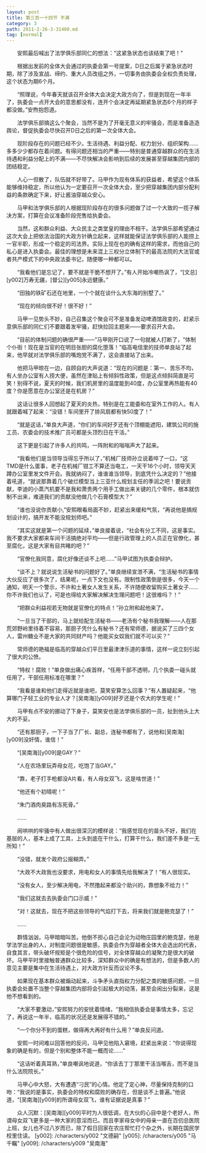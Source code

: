 ```yaml
---
layout: post
title: 第三百一十四节 不满
category: 3
path: 2011-2-26-3-31400.md
tag: [normal]
---
```


　　安熙最后喊出了法学俱乐部同仁的想法：“这紧急状态也该结束了吧！”

　　根据出发前的全体大会通过的执委会第一号提案，D日之后属于紧急状态时期，除了涉及宣战、缔约、重大人员改组之外，一切事务由执委会全权负责处理，这个状态为期6个月。

　　“照理说，今年春天就该召开全体大会决定大政方向了，但是到现在一年半了，执委会一点开大会的意思都没有，连开个会决定再延期紧急状态6个月的样子都没做。”安煦抱怨道。

　　法学俱乐部搞这么个聚会，当然不是为了开毫无意义的牢骚会，而是准备造造舆论，督促执委会尽快召开D日之后的第一次全体大会。

　　现阶段存在的问题已经不少。生活待遇、利益分配、权力划分、组织架构……多多少少都存在着问题。有得问题还相当的严重——特别是普通穿越群众的在生活待遇和利益分配上的不满——不尽快解决会影响到后续的发展甚至穿越集团内部的团结稳定。

　　人心一但散了，队伍就不好带了。马甲作为现有体系的获益者，希望这个体系能够维持稳定，所以他认为一定要召开一次全体大会，至少把穿越集团内部分配利益的条款确定下来，好让酱油穿越众安心。

　　马甲和法学俱乐部的人根据现阶段存在的很多问题做了过一个大致的一揽子解决方案，打算在会议准备阶段兜售给执委会。

　　当然，这和群众利益、大众民主之类堂皇的理由不相干。法学俱乐部希望通过这次大会上把依法治国的大政方针确立起来，这样就能保证法学俱乐部的人能捞上一官半职，形成一个稳定的司法界。实际上现在也的确有这样的需求，而他自己的私心是进入执委会。最佳的理想是未来混上三权分立体制下的最高法院的大法官或者共产模式下的中央政法委书记，随便哪一种都可以。

　　“我看他们是忘记了，要不就是干脆不想开了。”有人开始冷嘲热讽了，“[文总][y002]万寿无疆，[督公][y005]永远健康。”

　　“田独的铁矿石还在地里，一个个就在谈什么大东海的别墅了。”

　　“现在的倾向很不好！很不好！”

　　马甲一见势头不妙，自己召集这个聚会可不是准备发动啤酒馆政变的，赶紧示意俱乐部的同仁们不要跟着发牢骚，赶快拉回主题来——要求召开大会。

　　“目前的体制问题的确很严重——”马甲刚开口说了一句就被人打断了，“体制个仆街！现在是当官的在明目张胆的腐化堕落！”临高电信里的技师单良站了起来，他早就对法学俱乐部的嘴炮党不满了，这会直接站了出来。

　　他把马甲晾在一边，自顾自的大声说道：“现在的问题是：第一、苦乐不均，有人坐办公室有人捞大便，虽然在津贴上有倾斜性政策，但是这点倾斜简直是可笑！别得不说，夏天的时候，我们机房里的温度能到40度，办公室里再热能有40度？你是愿意在办公室还是在机房？”

　　这话让很多人回想起了夏天的炎热，特别是在工能委和在室外工作的人。有人就跟着喊了起来：“没错！车间里开了排风扇都有快50度了！”

　　“就是这话，”单良大声道，“你们的车间好歹还有个顶棚能遮阳，建筑公司的施工员、农委会的技术推广员可都是头顶烈日在干活。”

　　这下更是引起了许多人的共鸣，一阵附和的嗡嗡声大了起来。

　　“我看他们是当领导当得忘乎所以了，”机械厂技师孙立说着啐了一口，“这TMD是什么蛋事，老子在机械厂钳工不算还当电工，一天干16个小时，领导天天蹲办公室里发文件开会。我就纳闷了，谁谁谁当领导，到底凭什么决定的？”他接着吼道，“就说那靠着几个破烂模型当上三亚什么规划主任的季润之吧！要说贡献，李迪的小蒸汽机要不是我和萧贵两个用手工做出来关键的几个零件，根本就仿制不出来，难道我们的贡献没他做几个石膏模型大？”

　　“谁也没说你贡献小,”安熙眼看局面不妙，赶紧出来缓和气氛，“再说他是搞规划设计的，搞开发不能没规划师吧。”

　　“其实这就是第一个问题的延续，”单良接着说，“社会有分工不同，这是事实。我不要求大家都来车间干活搞绝对平均——但是行政管理上的人员正在官僚化，甚至腐化，这是大家有目共睹的吧？”

　　“官僚化我同意，腐化好像还谈不上吧……”马甲试图为执委会辩护。

　　“谈不上？就说说生活秘书的问题好了。”单良继续宣泄不满，“生活秘书的事情大伙反应了很多次了，结果呢，一点下文也没有。限制性政策倒是很多，今天一个通知，明天一个警示，不许和土著女人发生关系，不许随便收留购买土著女子……你不许我们也认了，可是也得给大家解决解决生理问题吧！这很难吗？！”

　　“把群众利益视若无物就是官僚化的特点！”孙立附和起他来了。

　　“一旦当了干部的，马上就给配生活秘书——老汤有个秘书我理解——人在那荒郊野岭里待着不容易，那厨子凭什么有秘书？还有常师德，据说买了三四个女人，雷州糖业不是大家的共同财产吗？他能买女奴我们就不可以买？”

　　常师德的艳福是临高的穿越众们平日里最津津乐道的事情，这样一说立刻引起了很大的公愤。

　　“特权！腐败！”单良做出痛心疾首样，“任用干部不透明，几个执委一碰头就任用了，干部任用标准在哪里？”

　　“我看是谁和他们走得近就是谁吧，莫笑安算怎么回事？”有人置疑起来，“他算哪门子轻工业的专业人才？[吴南海][y009]好歹还是个农大的学生呢！”

　　马甲有点不安的挪动了下身子，莫笑安也是法学俱乐部的一员，扯到他头上大大的不妥。

　　“还有那厨子，一下子当了厂长、副总，连秘书都有了，说他和[吴南海][y009]没奸情，谁信！”

　　“[吴南海][y009]是GAY？”

　　“人在农场里玩弄母女花，吃饱了当GAY。”

　　“靠，老子打手枪都没A片看，有人母女双飞，这是啥世道！”

　　“他还有个初晴呢！”

　　“朱门酒肉臭路有冻死骨。”

　　……

　　闹哄哄的牢骚中有人做出很深沉的模样说：“我感觉现在的苗头不好，我们在基层的人，基本上成了工具，上头到底在干什么，打算干什么，我们差不多是一无所知！”

　　“没错，就发个政府公报糊弄。”

　　“大政不大政我也没要求，用电和女人的事情先给我解决了！”有人很现实。

　　“没有女人，至少解决用电，不然撸起来都没个助兴的，靠想象不给力！”

　　“我们这就去去执委会门口示威！”

　　“对！这就去，现在不把这些领导的气焰打下去，将来我们就是鲍克瑟了！”

　　……

　　群情汹汹，马甲暗暗叫苦。他倒不担心自己会沦为动物庄园里的鲍克瑟，他是学法学出身的人，对制度问题很是敏感，执委会作为穿越者全体大会选出的代表，自食其言，带头破坏规矩是个很危险的信号，对全体穿越众的凝聚力是很大的破坏。马甲平时里接触普通群众比较多，深知群众中的确是有想法的，但是多数人的意见主要是集中在生活待遇上，对大政方针反而议论不多。

　　如果现在基本群众被煽动起来，斗争矛头直指权力分配之类的敏感问题，一旦执委会处置不当整个穿越集团内部将会引起极大的动荡，甚至会闹出分裂来，这是他不想看到的。

　　“大家不要激动，”安熙努力的安抚着情绪，“我相信执委会是事情太多，忘记了，再说这一年半，临高的状况还是发展得不错的。”

　　“一个你分不到的蛋糕，做得再大再好有什么用？”单良反问道。

　　安熙一时间难以回答他的反问，马甲见他陷入窘境，赶紧出来说：“你说得现象的确是有的，但是个别和整体不能一概而论……”

　　“这话听着真耳熟，”单良嘲讽地说道，“你该去丁丁那里干活当喉舌，而不是当什么法院院长。”

　　马甲心中大怒，大有遭遇“刁民”的心情。他定了定心神，尽量保持克制的口吻：“我说的是事实，执委会的特权和腐败的确存在，但是谈不上普遍。”他说道，“[吴南海][y009]的所谓母女双飞，谁有证据说是真事？”

　　众人沉默：[吴南海][y009]平时为人很低调，在大伙的心目中是个老好人，所谓母女双飞更多是一种大家的意淫而已。而且李家母女中的母亲一直在百仞总医院上班，女儿也不过八岁而已，除了假日回家在农庄帮忙打个杂之外，长期在国民学校里住读。
[y002]: /characters/y002 "文德嗣"
[y005]: /characters/y005 "马千瞩"
[y009]: /characters/y009 "吴南海"
